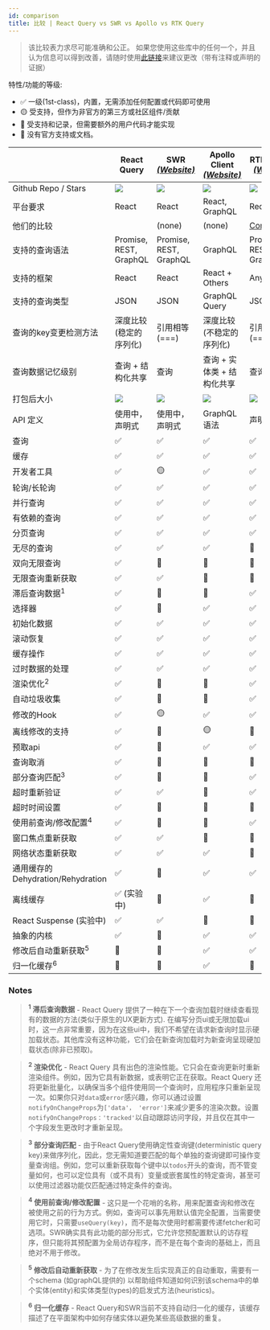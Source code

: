 ```yaml
---
id: comparison
title: 比较 | React Query vs SWR vs Apollo vs RTK Query
---
```


> 该比较表力求尽可能准确和公正。 如果您使用这些库中的任何一个，并且认为信息可以得到改善，请随时使用[此链接](https://github.com/tannerlinsley/react-query/edit/master/docs/src/pages/comparison.md)来建议更改（带有注释或声明的证据）

特性/功能的等级:

- ✅ 一级(1st-class)，内置，无需添加任何配置或代码即可使用
- 🟡 受支持，但作为非官方的第三方或社区组件/贡献
- 🔶 受支持和记录，但需要额外的用户代码才能实现
- 🛑 没有官方支持或文档。

|                                                    | React Query                              | SWR [_(Website)_][swr]     | Apollo Client [_(Website)_][apollo]   | RTK-Query [_(Website)_][rtk-query]   |
| -------------------------------------------------- | ---------------------------------------- | -------------------------- | ------------------------------------- | ------------------------------------ |
| Github Repo / Stars                    | [![][stars-react-query]][gh-react-query] | [![][stars-swr]][gh-swr]   | [![][stars-apollo]][gh-apollo]        | [![][stars-rtk-query]][gh-rtk-query] |
| 平台要求                                 | React                                    | React                      | React, GraphQL                        | Redux                   |
| 他们的比较                               |                                          | (none)                     | (none)                                | [Comparison][rtk-query-comparison]  |
| 支持的查询语法                            | Promise, REST, GraphQL                   | Promise, REST, GraphQL     | GraphQL                               | Promise, REST, GraphQL                |
| 支持的框架                               | React                                    | React                      | React + Others                        | Any                    |
| 支持的查询类型                            | JSON                                     | JSON                       | GraphQL Query                         | JSON                   |
| 查询的key变更检测方法                     | 深度比较 (稳定的序列化)                      | 引用相等 (===)              | 深度比较 (不稳定的序列化)                 | 引用相等 (===)                  |
| 查询数据记忆级别                          | 查询 + 结构化共享                           | 查询                       | 查询 + 实体类 + 结构化共享                | 查询                      |
| 打包后大小                                | [![][bp-react-query]][bpl-react-query]   | [![][bp-swr]][bpl-swr]     | [![][bp-apollo]][bpl-apollo]          | [![][bp-rtk-query]][bpl-rtk-query] |
| API 定义                                 | 使用中，声明式                             | 使用中，声明式                | GraphQL 语法                          | 声明式                     |
| 查询                                     | ✅                                       | ✅                         | ✅                                    | ✅                                   |
| 缓存                                     | ✅                                       | ✅                         | ✅                                    | ✅                                   |
| 开发者工具                                | ✅                                       | 🟡                         | ✅                                    | ✅                                   |
| 轮询/长轮询                               | ✅                                       | ✅                         | ✅                                    | ✅                                   |
| 并行查询                                  | ✅                                       | ✅                         | ✅                                    | ✅                                   |
| 有依赖的查询                               | ✅                                       | ✅                         | ✅                                    | ✅                                   |
| 分页查询                                  | ✅                                       | ✅                         | ✅                                    | ✅                                   |
| 无尽的查询                                | ✅                                       | ✅                         | ✅                                    | 🛑                                   |
| 双向无限查询                              | ✅                                       | 🔶                         | 🔶                                    | 🛑                                   |
| 无限查询重新获取                           | ✅                                       | ✅                         | 🛑                                    | 🛑                                   |
| 滞后查询数据<sup>1</sup>                  | ✅                                       | 🛑                         | 🛑                                    | ✅                                   |
| 选择器                                   | ✅                                       | 🛑                         | ✅                                    | ✅                                   |
| 初始化数据                                | ✅                                       | ✅                         | ✅                                    | ✅                                   |
| 滚动恢复                                  | ✅                                       | ✅                         | ✅                                    | ✅                                   |
| 缓存操作                                  | ✅                                       | ✅                         | ✅                                    | ✅                                   |
| 过时数据的处理                             | ✅                                       | ✅                         | ✅                                    | ✅                                   |
| 渲染优化<sup>2</sup>                      | ✅                                       | 🛑                         | 🛑                                    | ✅                                   |
| 自动垃圾收集                              | ✅                                       | 🛑                         | 🛑                                    | ✅                                   |
| 修改的Hook                               | ✅                                       | 🟡                         | ✅                                    | ✅                                   |
| 离线修改的支持                             | ✅                                       | 🛑                         | 🟡                                    | 🛑                                   |
| 预取api                                  | ✅                                       | 🔶                         | ✅                                    | ✅                                   |
| 查询取消                                 | ✅                                       | 🛑                         | 🛑                                    | 🛑                                   |
| 部分查询匹配<sup>3</sup>                  | ✅                                       | 🛑                         | 🛑                                    | ✅                                   |
| 超时重新验证                              | ✅                                       | ✅                         | 🛑                                    | ✅                                   |
| 超时时间设置                              | ✅                                       | 🛑                         | 🛑                                    | 🛑                                   |
| 使用前查询/修改配置<sup>4</sup>            | ✅                                       | 🛑                         | 🛑                                    | ✅                                   |
| 窗口焦点重新获取                           | ✅                                       | ✅                         | 🛑                                    | 🛑                                   |
| 网络状态重新获取                           | ✅                                       | ✅                         | ✅                                    | 🛑                                   |
| 通用缓存的Dehydration/Rehydration         | ✅                                       | 🛑                         | ✅                                    | ✅                                   |
| 离线缓存                                  | ✅ (实验中)                               | 🛑                         | ✅                                    | 🔶                                   |
| React Suspense (实验中)                   | ✅                                       | ✅                         | 🛑                                    | 🛑                                   |
| 抽象的内核                                | ✅                                       | 🛑                         | ✅                                    | ✅                                   |
| 修改后自动重新获取<sup>5</sup>              | 🔶                                       | 🔶                         | ✅                                    | ✅                                   |
| 归一化缓存<sup>6</sup>                     | 🛑                                       | 🛑                         | ✅                                    | 🛑                                   |

### Notes

> **<sup>1</sup> 滞后查询数据** - React Query 提供了一种在下一个查询加载时继续查看现有的数据的方法(类似于原生的UX更新方式). 在编写分页ui或无限加载ui时，这一点非常重要，因为在这些ui中，我们不希望在请求新查询时显示硬加载状态。其他库没有这种功能，它们会在新查询加载时为新查询呈现硬加载状态(除非已预取)。

> **<sup>2</sup> 渲染优化** - React Query 具有出色的渲染性能。它只会在查询更新时重新渲染组件。例如，因为它具有新数据，或表明它正在获取。React Query 还将更新批量化，以确保当多个组件使用同一个查询时，应用程序只重新呈现一次。如果你只对`data`或`error`感兴趣，你可以通过设置`notifyOnChangeProps`为`['data'， 'error']`来减少更多的渲染次数。设置`notifyOnChangeProps：'tracked'`以自动跟踪访问字段，并且仅在其中一个字段发生更改时才重新呈现。

> **<sup>3</sup> 部分查询匹配** - 由于React Query使用确定性查询键(deterministic query key)来做序列化，因此，您无需知道要匹配的每个单独的查询键即可操作变量查询组。例如，您可以重新获取每个键中以`todos`开头的查询，而不管变量如何，也可以定位具有（或不具有）变量或嵌套属性的特定查询，甚至可以使用过滤器功能仅匹配通过特定条件的查询。

> **<sup>4</sup> 使用前查询/修改配置** - 这只是一个花哨的名称，用来配置查询和修改在被使用之前的行为方式。例如，查询可以事先用默认值完全配置，当需要使用它时，只需要`useQuery(key)`，而不是每次使用时都需要传递fetcher和可选项。SWR确实具有此功能的部分形式，它允许您预配置默认的访存程序，但只能将其预配置为全局访存程序，而不是在每个查询的基础上，而且绝对不用于修改。

> **<sup>5</sup> 修改后自动重新获取** - 为了在修改发生后实现真正的自动重取，需要有一个schema (如graphQL提供的) 以帮助组件知道如何识别该schema中的单个实体(entity)和实体类型(types)的启发式方法(heuristics)。

> **<sup>6</sup> 归一化缓存** - React Query和SWR当前不支持自动归一化的缓存，该缓存描述了在平面架构中如何存储实体以避免某些高级数据的重复。

<!-- -->

[bpl-react-query]: https://bundlephobia.com/result?p=react-query
[bp-react-query]: https://badgen.net/bundlephobia/minzip/react-query?label=💾
[gh-react-query]: https://github.com/tannerlinsley/react-query
[stars-react-query]: https://img.shields.io/github/stars/tannerlinsley/react-query?label=%F0%9F%8C%9F

<!-- -->

[swr]: https://github.com/vercel/swr
[bp-swr]: https://badgen.net/bundlephobia/minzip/swr?label=💾
[gh-swr]: https://github.com/vercel/swr
[stars-swr]: https://img.shields.io/github/stars/vercel/swr?label=%F0%9F%8C%9F
[bpl-swr]: https://bundlephobia.com/result?p=swr

<!-- -->

[apollo]: https://github.com/apollographql/apollo-client
[bp-apollo]: https://badgen.net/bundlephobia/minzip/@apollo/client?label=💾
[gh-apollo]: https://github.com/apollographql/apollo-client
[stars-apollo]: https://img.shields.io/github/stars/apollographql/apollo-client?label=%F0%9F%8C%9F
[bpl-apollo]: https://bundlephobia.com/result?p=@apollo/client

<!-- -->

[rtk-query]: https://rtk-query-docs.netlify.app/
[rtk-query-comparison]: https://rtk-query-docs.netlify.app/introduction/comparison
[bp-rtk]: https://badgen.net/bundlephobia/minzip/@reduxjs/toolkit?label=💾
[bp-rtk-query]: https://badgen.net/bundlephobia/minzip/@rtk-incubator/rtk-query?label=💾
[gh-rtk-query]: https://github.com/rtk-incubator/rtk-query
[stars-rtk-query]: https://img.shields.io/github/stars/rtk-incubator/rtk-query?label=%F0%9F%8C%9F
[bpl-rtk]: https://bundlephobia.com/result?p=@reduxjs/toolkit
[bpl-rtk-query]: https://bundlephobia.com/result?p=@rtk-incubator/rtk-query
